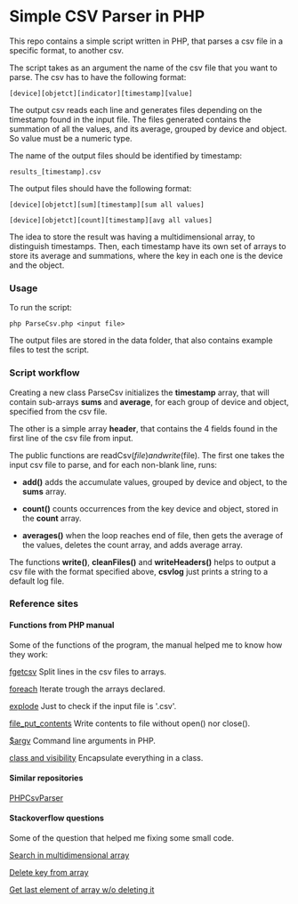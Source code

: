 # Simple CSV Parser in PHP

This repo contains a simple script written in PHP, that parses a csv file in 
a specific format, to another csv.

The script takes as an argument the name of the csv file that you want to 
parse. The csv has to have the following format:

```
[device][objetct][indicator][timestamp][value]
```

The output csv reads each line and generates files depending on the timestamp 
found in the input file. The files generated contains the summation of all 
the values, and its average, grouped by device and object. So value must be a 
numeric type.

The name of the output files should be identified by timestamp:

```
results_[timestamp].csv
```

The output files should have the following format:

```
[device][objetct][sum][timestamp][sum all values]
```
```
[device][objetct][count][timestamp][avg all values]
```

The idea to store the result was having a multidimensional array, to 
distinguish timestamps. Then, each timestamp have its own set of arrays to 
store its average and summations, where the key in each one is the device and 
the object.

### Usage

To run the script:

```
php ParseCsv.php <input file>
```

The output files are stored in the data folder, that also contains example 
files to test the script.


### Script workflow

Creating a new class ParseCsv initializes the **timestamp** array, that will 
contain sub-arrays **sums** and **average**, for each group of device and 
object, specified from the csv file.

The other is a simple array **header**, that contains the 4 fields found in the 
first line of the csv file from input.

The public functions are readCsv($file) and write($file). The first one takes 
the input csv file to parse, and for each non-blank line, runs:

* **add()** adds the accumulate values, grouped by device and object, to the 
**sums** array.

* **count()** counts occurrences from the key device and object, stored in the 
**count** array.

* **averages()** when the loop reaches end of file, then gets the average of 
the values, deletes the count array, and adds average array.

The functions **write()**, **cleanFiles()** and **writeHeaders()** helps 
to output a csv file with the format specified above, **csvlog** just prints a 
string to a default log file.

### Reference sites

#### Functions from PHP manual

Some of the functions of the program, the manual helped me to know how they 
work:

[fgetcsv](http://php.net/manual/en/function.fgetcsv.php)
Split lines in the csv files to arrays.

[foreach](http://php.net/manual/en/control-structures.foreach.php)
Iterate trough the arrays declared.

[explode](http://php.net/manual/en/function.explode.php)
Just to check if the input file is '.csv'.

[file\_put\_contents](http://php.net/manual/en/function.file-put-contents.php)
Write contents to file without open() nor close().

[$argv](http://php.net/manual/en/reserved.variables.argv.php)
Command line arguments in PHP.

[class and visibility](http://php.net/manual/en/language.oop5.late-static-bindings.php)
Encapsulate everything in a class.

#### Similar repositories

[PHPCsvParser](https://github.com/kzykhys/PHPCsvParser)

#### Stackoverflow questions

Some of the question that helped me fixing some small code.

[Search in multidimensional array](https://stackoverflow.com/questions/8102221/php-multidimensional-array-searching-find-key-by-specific-value)

[Delete key from array](https://stackoverflow.com/questions/5450148/php-remove-key-from-associative-array)

[Get last element of array w/o deleting it](https://stackoverflow.com/questions/3687358/whats-the-best-way-to-get-the-last-element-of-an-array-without-deleting-it)
